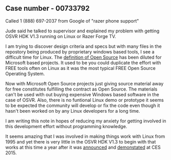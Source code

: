 ## Case number - 00733792
Called 1 (888) 697-2037 from Google of "razer phone support"

Jude said he talked to supervisor and explained my problem with 
getting OSVR HDK V1.3 running on Linux or Razer Forge TV.

I am trying to discover design criteria and specs but with
many files in the repostory being produced by proprietary 
windows based tools, I see a difficult time for Linux.
The [definition of Open Source](https://en.wikipedia.org/wiki/Open_source)
has been diluted for Microsoft based projects.
It used to be you could duplicate the effort with FREE tools often on
Linux as it was the most typical FREE Open Source Operating System.

Now with Microsoft Open Source projects just giving source material
away for free constitutes fulfilling the contract as Open Source. The
materials can't be used with out buying expensive Windows based software
in the case of OSVR. Also, there is no funtional Linux demo or prototype
it seems to be expected the community will develop or fix the code even
though it hasn't been worked on by any Linux developers for a long time.

I am writing this note in hopes of reducing my anxiety for getting involved
in this development effort without programming knowledge.

It seems amazing that I was involved in making things work with Linux from
1995 and yet there is very little in the OSVR HDK V1.3 to begin with that works
at this time a year after it was [announced](http://sensics.com/industry-leaders-announce-open-platform-for-virtual-reality-gaming/)
and [demonstated](http://vrguy.blogspot.com/2015/01/open-source-virtual-reality-week-after.html)
at CES 2015.
